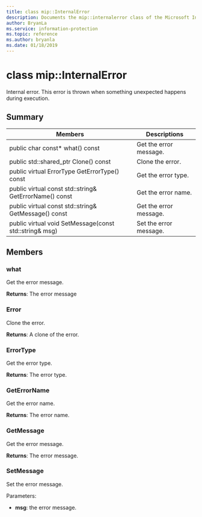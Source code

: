 ```yaml
---
title: class mip::InternalError 
description: Documents the mip::internalerror class of the Microsoft Information Protection (MIP) SDK.
author: BryanLa
ms.service: information-protection
ms.topic: reference
ms.author: bryanla
ms.date: 01/18/2019
---
```


# class mip::InternalError 
Internal error. This error is thrown when something unexpected happens during execution.
  
## Summary
 Members                        | Descriptions                                
--------------------------------|---------------------------------------------
public char const* what() const  |  Get the error message.
public std::shared_ptr<Error> Clone() const  |  Clone the error.
public virtual ErrorType GetErrorType() const  |  Get the error type.
public virtual const std::string& GetErrorName() const  |  Get the error name.
public virtual const std::string& GetMessage() const  |  Get the error message.
public virtual void SetMessage(const std::string& msg)  |  Set the error message.
  
## Members
  
### what
Get the error message.

  
**Returns**: The error message
  
### Error
Clone the error.

  
**Returns**: A clone of the error.
  
### ErrorType
Get the error type.

  
**Returns**: The error type.
  
### GetErrorName
Get the error name.

  
**Returns**: The error name.
  
### GetMessage
Get the error message.

  
**Returns**: The error message.
  
### SetMessage
Set the error message.

Parameters:  
* **msg**: the error message.


